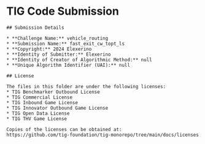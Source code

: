 # TIG Code Submission

    ## Submission Details

    * **Challenge Name:** vehicle_routing
    * **Submission Name:** fast_exit_cw_topt_ls
    * **Copyright:** 2024 Elexerino
    * **Identity of Submitter:** Elexerino
    * **Identity of Creator of Algorithmic Method:** null
    * **Unique Algorithm Identifier (UAI):** null

    ## License

    The files in this folder are under the following licenses:
    * TIG Benchmarker Outbound License
    * TIG Commercial License
    * TIG Inbound Game License
    * TIG Innovator Outbound Game License
    * TIG Open Data License
    * TIG THV Game License

    Copies of the licenses can be obtained at:  
    https://github.com/tig-foundation/tig-monorepo/tree/main/docs/licenses